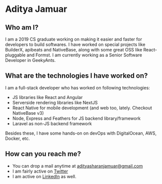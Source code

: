 # Aditya Jamuar
## Who am I?
I am a 2019 CS graduate working on making it easier and faster for developers to build softwares. I have worked on special projects like BuilderX, apibeats and NativeBase, along with some great OSS like React-pluggable and Formst. I am currently working as a Senior Software Developer in GeekyAnts.
## What are the technologies I have worked on?
I am a full-stack developer who has worked on following technologies:
- JS libraries like React and Angular
- Serverside rendering libraries like NextJS
- React Native for mobile development (and web too, lately. Checkout NativeBase v3)
- Node, Express and Feathers for JS backend library/framework
- Laravel as non-JS backend framework

Besides these, I have some hands-on on devOps with DigitalOcean, AWS, Docker, etc.
## How can you reach me?
- You can drop a mail anytime at adityasharanjamuar@gmail.com
- I am fairly active on [Twitter](https://twitter.com/GeekJamuar)
- I am active on [LinkedIn](https://www.linkedin.com/in/asjamuar/) as well.
<!--
**Ajamuar/Ajamuar** is a ✨ _special_ ✨ repository because its `README.md` (this file) appears on your GitHub profile.

Here are some ideas to get you started:

- 🔭 I’m currently working on ...
- 🌱 I’m currently learning ...
- 👯 I’m looking to collaborate on ...
- 🤔 I’m looking for help with ...
- 💬 Ask me about ...
- 📫 How to reach me: ...
- 😄 Pronouns: ...
- ⚡ Fun fact: ...
-->
